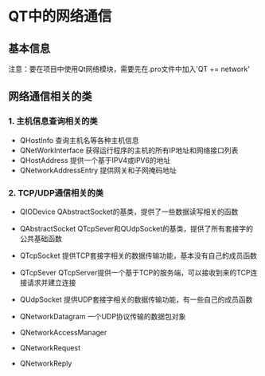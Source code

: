 # QT中的网络通信


## 基本信息
注意：要在项目中使用Qt网络模块，需要先在.pro文件中加入'QT += network'  


## 网络通信相关的类
### 1. 主机信息查询相关的类
* QHostInfo
查询主机名等各种主机信息  
* QNetWorkInterface
获得运行程序的主机的所有IP地址和网络接口列表  
* QHostAddress
提供一个基于IPV4或IPV6的地址  
* QNetworkAddressEntry
提供网关和子网掩码地址  

### 2. TCP/UDP通信相关的类
* QIODevice
QAbstractSocket的基类，提供了一些数据读写相关的函数  
* QAbstractSocket
QTcpSever和QUdpSocket的基类，提供了所有套接字的公共基础函数  
* QTcpSocket
提供TCP套接字相关的数据传输功能，基本没有自己的成员函数  
* QTcpSever
QTcpServer提供一个基于TCP的服务端，可以接收到来的TCP连接请求并建立连接  
* QUdpSocket
提供UDP套接字相关的数据传输功能，有一些自己的成员函数  
* QNetworkDatagram
一个UDP协议传输的数据包对象  


* QNetworkAccessManager
* QNetworkRequest
* QNetworkReply


